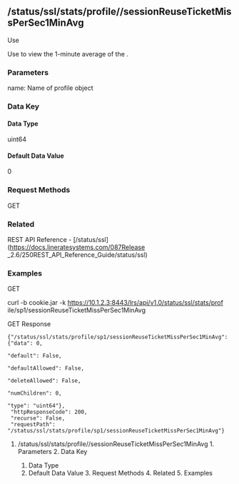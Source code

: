 ## /status/ssl/stats/profile/<name>/sessionReuseTicketMissPerSec1MinAvg

Use

Use to view the 1-minute average of the .

### Parameters

name: Name of profile object

### Data Key

#### Data Type

uint64

#### Default Data Value

0

### Request Methods

GET

### Related

REST API Reference - [/status/ssl](https://docs.lineratesystems.com/087Release
_2.6/250REST_API_Reference_Guide/status/ssl)

### Examples

GET

curl -b cookie.jar -k https://10.1.2.3:8443/lrs/api/v1.0/status/ssl/stats/prof
ile/sp1/sessionReuseTicketMissPerSec1MinAvg

GET Response

    
    {"/status/ssl/stats/profile/sp1/sessionReuseTicketMissPerSec1MinAvg": {"data": 0,
                                                                              "default": False,
                                                                              "defaultAllowed": False,
                                                                              "deleteAllowed": False,
                                                                              "numChildren": 0,
                                                                              "type": "uint64"},
     "httpResponseCode": 200,
     "recurse": False,
     "requestPath": "/status/ssl/stats/profile/sp1/sessionReuseTicketMissPerSec1MinAvg"}
    

  1. /status/ssl/stats/profile/<name>/sessionReuseTicketMissPerSec1MinAvg
    1. Parameters
    2. Data Key
      1. Data Type
      2. Default Data Value
    3. Request Methods
    4. Related
    5. Examples

